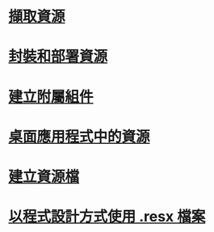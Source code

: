 # [擷取資源](retrieving-resources-in-desktop-apps.md)
# [封裝和部署資源](packaging-and-deploying-resources-in-desktop-apps.md)
# [建立附屬組件](creating-satellite-assemblies-for-desktop-apps.md)
# [桌面應用程式中的資源](index.md)
# [建立資源檔](creating-resource-files-for-desktop-apps.md)
# [以程式設計方式使用 .resx 檔案](working-with-resx-files-programmatically.md)
